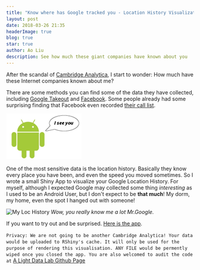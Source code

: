 ```yaml
---
title: "Know where has Google tracked you - Location History Visualization App"
layout: post
date: 2018-03-26 21:35
headerImage: true
blog: true
star: true
author: Ao Liu
description: See how much these giant companies have known about you
---
```


After the scandal of [Cambridge Analytica](https://www.nytimes.com/2018/03/19/technology/facebook-cambridge-analytica-explained.html), I start to wonder: How much have these Internet companies known about me? 

There are some methods you can find some of the data they have collected, including [Google Takeout](https://takeout.google.com/) and [Facebook](https://www.facebook.com/help/302796099745838). Some people already had some surprising finding that Facebook even recorded [their call list](https://abcnews.go.com/Technology/download-call-list-facebook-access/story?id=54053309). 

<img src="https://github.com/aoliu95/aoliu95.github.io/raw/master/assets/images/loc.jpg" width="40%">

One of the most sensitive data is the location history. Basically they know every place you have been, and even the speed you moved sometimes. So I wrote a small Shiny App to visualize your Google Location History. For myself, although I expected Google may collected some thing *interesting* as I used to be an Android User, but I don't expect to be **that much**! My dorm, my home, even the spot I hanged out with someone! 

![My Loc History](https://github.com/aoliu95/aoliu95.github.io/raw/master/assets/images/Example.gif)
*Wow, you really know me a lot Mr.Google.*

If you want to try out and be surprised. [Here is the app](https://austin-liu.shinyapps.io/google_location_privacy_app/).

`Privacy: We are not going to be another Cambridge Analytica! Your data would be uploaded to RShiny's cache. It will only be used for the purpose of rendering this visualisation. ANY FILE would be permently wiped once you closed the app. You are also welcomed to audit the code at` [A Light Data Lab Github Page](https://github.com/aoliu95/google_location_privacy_app)

